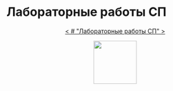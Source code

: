 # Лабораторные работы СП
<head>
        <p align="center">
        <a href="http://blogs.kpi.kharkov.ua/v2/asm/laboratornye-raboty-sp/" target="_blank">
            < # "Лабораторные работы СП" >
        </a>
    <p align="center">
        <a href="http://blogs.kpi.kharkov.ua/v2/asm/laboratornye-raboty-sp/" target="_blank">
            <img src="https://github.com/hhrianyk/SYSTEM_PROGRAMMING_HRIANYK_H_V_CIT119D/blob/main/Доп.%20матреріал/favicon.ico" height="100px">
        </a>
    </p>
</head>
